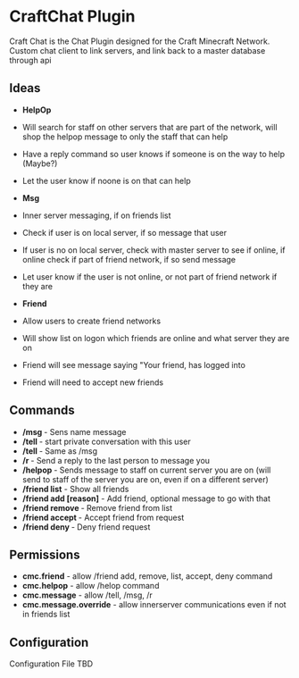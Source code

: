 # CraftChat Plugin

Craft Chat is the Chat Plugin designed for the Craft Minecraft Network.  Custom chat client to link servers, and link back to a master database through api

## Ideas

* **HelpOp** 
 * Will search for staff on other servers that are part of the network, will shop the helpop message to only the staff that can help
 * Have a reply command so user knows if someone is on the way to help (Maybe?)
 * Let the user know if noone is on that can help

* **Msg**
 * Inner server messaging, if on friends list
 * Check if user is on local server, if so message that user
 * If user is no on local server, check with master server to see if online, if online check if part of friend network, if so send message
 * Let user know if the user is not online, or not part of friend network if they are

* **Friend** 
 * Allow users to create friend networks
 * Will show list on logon which friends are online and what server they are on
 * Friend will see message saying "Your friend, <name> has logged into <server>
 * Friend will need to accept new friends

## Commands
* **/msg <name> <message>** - Sens name message
* **/tell <name>** - start private conversation with this user
* **/tell <name> <message>** - Same as /msg
* **/r <message>** - Send a reply to the last person to message you
* **/helpop <message>** - Sends message to staff on current server you are on (will send to staff of the server you are on, even if on a different server)
* **/friend list** - Show all friends
* **/friend add <name> [reason]** - Add friend, optional message to go with that
* **/friend remove <name>** - Remove friend from list
* **/friend accept <name>** - Accept friend from request
* **/friend deny <name>** - Deny friend request

## Permissions

* **cmc.friend** - allow /friend add, remove, list, accept, deny command
* **cmc.helpop** - allow /helop command
* **cmc.message** - allow /tell, /msg, /r
* **cmc.message.override** - allow innerserver communications even if not in friends list

## Configuration

Configuration File TBD